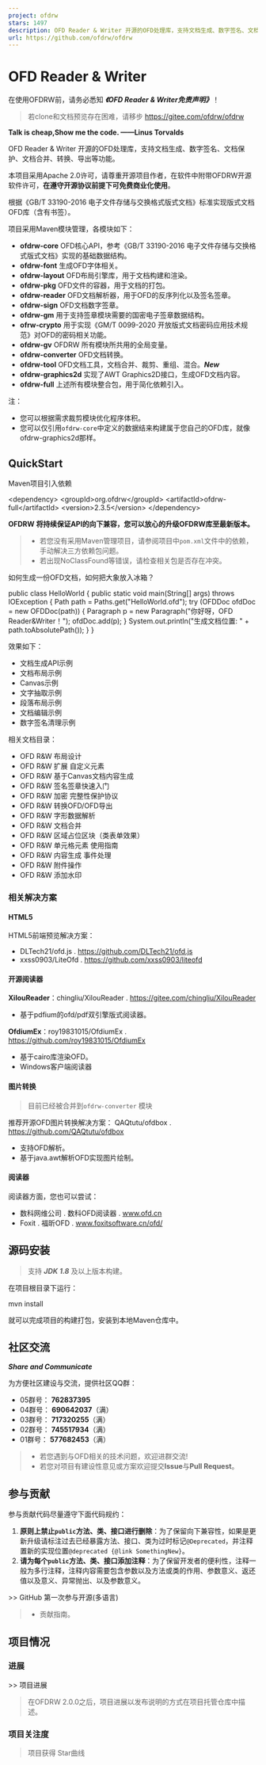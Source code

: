 ```yaml
---
project: ofdrw
stars: 1497
description: OFD Reader & Writer 开源的OFD处理库，支持文档生成、数字签名、文档保护、文档合并、转换、导出等功能，文档格式遵循《GB/T 33190-2016 电子文件存储与交换格式版式文档》。
url: https://github.com/ofdrw/ofdrw
---
```


OFD Reader & Writer
===================

在使用OFDRW前，请务必悉知 _**《OFD Reader & Writer免责声明》**_！

> 若clone和文档预览存在困难，请移步 https://gitee.com/ofdrw/ofdrw

**Talk is cheap,Show me the code. ——Linus Torvalds**

OFD Reader & Writer 开源的OFD处理库，支持文档生成、数字签名、文档保护、文档合并、转换、导出等功能。

本项目采用Apache 2.0许可，请尊重开源项目作者，在软件中附带OFDRW开源软件许可，**在遵守开源协议前提下可免费商业化使用**。

根据《GB/T 33190-2016 电子文件存储与交换格式版式文档》标准实现版式文档OFD库（含有书签）。

项目采用Maven模块管理，各模块如下：

-   **ofdrw-core** OFD核心API，参考《GB/T 33190-2016 电子文件存储与交换格式版式文档》实现的基础数据结构。
-   **ofdrw-font** 生成OFD字体相关。
-   **ofdrw-layout** OFD布局引擎库，用于文档构建和渲染。
-   **ofdrw-pkg** OFD文件的容器，用于文档的打包。
-   **ofdrw-reader** OFD文档解析器，用于OFD的反序列化以及签名签章。
-   **ofdrw-sign** OFD文档数字签章。
-   **ofdrw-gm** 用于支持签章模块需要的国密电子签章数据结构。
-   **ofrw-crypto** 用于实现《GM/T 0099-2020 开放版式文档密码应用技术规范》对OFD的密码相关功能。
-   **ofdrw-gv** OFDRW 所有模块所共用的全局变量。
-   **ofdrw-converter** OFD文档转换。
-   **ofdrw-tool** OFD文档工具，文档合并、裁剪、重组、混合。_**New**_
-   **ofdrw-graphics2d** 实现了AWT Graphics2D接口，生成OFD文档内容。
-   **ofdrw-full** 上述所有模块整合包，用于简化依赖引入。

注：

-   您可以根据需求裁剪模块优化程序体积。
-   您可以仅引用`ofdrw-core`中定义的数据结来构建属于您自己的OFD库，就像ofdrw-graphics2d那样。

QuickStart
----------

Maven项目引入依赖

<dependency\>
  <groupId\>org.ofdrw</groupId\>
  <artifactId\>ofdrw-full</artifactId\>
  <version\>2.3.5</version\>
</dependency\>

**OFDRW 将持续保证API的向下兼容，您可以放心的升级OFDRW库至最新版本。**

> -   若您没有采用Maven管理项目，请参阅项目中`pom.xml`文件中的依赖，手动解决三方依赖包问题。
> -   若出现NoClassFound等错误，请检查相关包是否存在冲突。

如何生成一份OFD文档，如何把大象放入冰箱？

public class HelloWorld {
    public static void main(String\[\] args) throws IOException {
        Path path = Paths.get("HelloWorld.ofd");
        try (OFDDoc ofdDoc = new OFDDoc(path)) {
            Paragraph p = new Paragraph("你好呀，OFD Reader&Writer！");
            ofdDoc.add(p);
        }
        System.out.println("生成文档位置: " + path.toAbsolutePath());
    }
}

效果如下：

-   文档生成API示例
-   文档布局示例
-   Canvas示例
-   文字抽取示例
-   段落布局示例
-   文档编辑示例
-   数字签名清理示例

相关文档目录：

-   OFD R&W 布局设计
-   OFD R&W 扩展 自定义元素
-   OFD R&W 基于Canvas文档内容生成
-   OFD R&W 签名签章快速入门
-   OFD R&W 加密 完整性保护协议
-   OFD R&W 转换OFD/OFD导出
-   OFD R&W 字形数据解析
-   OFD R&W 文档合并
-   OFD R&W 区域占位区块（类表单效果）
-   OFD R&W 单元格元素 使用指南
-   OFD R&W 内容生成 事件处理
-   OFD R&W 附件操作
-   OFD R&W 添加水印

### 相关解决方案

#### HTML5

HTML5前端预览解决方案：

-   DLTech21/ofd.js . https://github.com/DLTech21/ofd.js
-   xxss0903/LiteOfd . https://github.com/xxss0903/liteofd

#### 开源阅读器

**XilouReader**：chingliu/XilouReader . https://gitee.com/chingliu/XilouReader

-   基于pdfium的ofd/pdf双引擎版式阅读器。

**OfdiumEx**：roy19831015/OfdiumEx . https://github.com/roy19831015/OfdiumEx

-   基于cairo库渲染OFD。
-   Windows客户端阅读器

#### 图片转换

> 目前已经被合并到`ofdrw-converter` 模块

推荐开源OFD图片转换解决方案： QAQtutu/ofdbox . https://github.com/QAQtutu/ofdbox

-   支持OFD解析。
-   基于java.awt解析OFD实现图片绘制。

#### 阅读器

阅读器方面，您也可以尝试：

-   数科网维公司 . 数科OFD阅读器 . www.ofd.cn
-   Foxit . 福昕OFD . www.foxitsoftware.cn/ofd/

源码安装
----

> 支持 _**JDK 1.8**_ 及以上版本构建。

在项目根目录下运行：

mvn install

就可以完成项目的构建打包，安装到本地Maven仓库中。

社区交流
----

_**Share and Communicate**_

为方便社区建设与交流，提供社区QQ群：

-   05群号： **762837395**
-   04群号： **690642037**（满）
-   03群号： **717320255**（满）
-   02群号： **745517934**（满）
-   01群号： **577682453**（满）

> -   若您遇到与OFD相关的技术问题，欢迎进群交流!
> -   若您对项目有建设性意见或方案欢迎提交**Issue**与**Pull Request**。

参与贡献
----

参与贡献代码尽量遵守下面代码规约：

1.  **原则上禁止`public`方法、类、接口进行删除**：为了保留向下兼容性，如果是更新升级请标注过去已经暴露方法、接口、类为过时标记`@Deprecated`，并注释置新的实现位置`@deprecated {@link SomethingNew}`。
2.  **请为每个`public`方法、类、接口添加注释**：为了保留开发者的便利性，注释一般为多行注释，注释内容需要包含参数以及方法或类的作用、参数意义、返还值以及意义、异常抛出、以及参数意义。

\>> GitHub 第一次参与开源(多语言)

> -   贡献指南。

项目情况
----

### 进展

\>> 项目进展

> 在OFDRW 2.0.0之后，项目进展以发布说明的方式在项目托管仓库中描述。

### 项目关注度

> 项目获得 Star曲线
